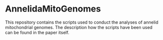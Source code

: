 # AnnelidaMitoGenomes
This repository contains the scripts used to conduct the analyses of annelid mitochondrial genomes. The description how the scripts have been used can be found in the paper itself.
